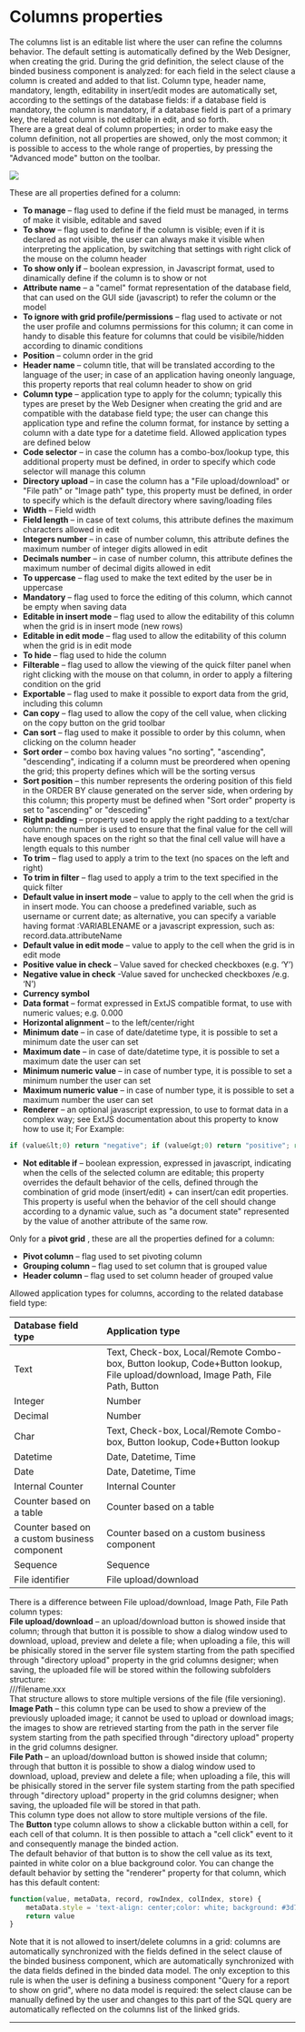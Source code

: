 # Columns properties

The columns list is an editable list where the user can refine the columns behavior. The default setting is automatically defined by the Web Designer, when creating the grid. During the grid definition, the select clause of the binded business component is analyzed: for each field in the select clause a column is created and added to that list. Column type, header name, mandatory, length, editability in insert/edit modes are automatically set, according to the settings of the database fields: if a database field is mandatory, the column is mandatory, if a database field is part of a primary key, the related column is not editable in edit, and so forth.  
There are a great deal of column properties; in order to make easy the column definition, not all properties are showed, only the most common; it is possible to access to the whole range of properties, by pressing the "Advanced mode" button on the toolbar.

![](http://4wsplatform.org/wp-content/uploads/2015/12/DataFields-1024x483.jpg)

These are all properties defined for a column:

* **To manage**  – flag used to define if the field must be managed, in terms of make it visible, editable and saved
* **To show**  – flag used to define if the column is visible; even if it is declared as not visible, the user can always make it visible when interpreting the application, by switching that settings with right click of the mouse on the column header
* **To show only if**  – boolean expression, in Javascript format, used to dinamically define if the column is to show or not
* **Attribute name**  – a "camel" format representation of the database field, that can used on the GUI side \(javascript\) to refer the column or the model
* **To ignore with grid profile/permissions**  – flag used to activate or not the user profile and columns permissions for this column; it can come in handy to disable this feature for columns that could be visibile/hidden according to dinamic conditions
* **Position**  – column order in the grid
* **Header name**  – column title, that will be translated according to the language of the user; in case of an application having oneonly language, this property reports that real column header to show on grid
* **Column type**  – application type to apply for the column; typically this types are preset by the Web Designer when creating the grid and are compatible with the database field type; the user can change this application type and refine the column format, for instance by setting a column with a date type for a datetime field. Allowed application types are defined below
* **Code selector**  – in case the column has a combo-box/lookup type, this additional property must be defined, in order to specify which code selector will manage this column
* **Directory upload**  – in case the column has a "File upload/download" or "File path" or "Image path" type, this property must be defined, in order to specify which is the default directory where saving/loading files
* **Width**  – Field width
* **Field length**  – in case of text colums, this attribute defines the maximum characters allowed in edit
* **Integers number**  – in case of number column, this attribute defines the maximum number of integer digits allowed in edit
* **Decimals number**  – in case of number column, this attribute defines the maximum number of decimal digits allowed in edit
* **To uppercase**  – flag used to make the text edited by the user be in uppercase
* **Mandatory**  – flag used to force the editing of this column, which cannot be empty when saving data
* **Editable in insert mode**  – flag used to allow the editability of this column when the grid is in insert mode \(new rows\)
* **Editable in edit mode**  – flag used to allow the editability of this column when the grid is in edit mode
* **To hide**  – flag used to hide the column
* **Filterable**  – flag used to allow the viewing of the quick filter panel when right clicking with the mouse on that column, in order to apply a filtering condition on the grid
* **Exportable**  – flag used to make it possible to export data from the grid, including this column
* **Can copy**  – flag used to allow the copy of the cell value, when clicking on the copy button on the grid toolbar
* **Can sort**  – flag used to make it possible to order by this column, when clicking on the column header
* **Sort order**  – combo box having values "no sorting", "ascending", "descending", indicating if a column must be preordered when opening the grid; this property defines which will be the sorting versus
* **Sort position**  – this number represents the ordering position of this field in the ORDER BY clause generated on the server side, when ordering by this column; this property must be defined when "Sort order" property is set to "ascending" or "desceding"
* **Right padding**  – property used to apply the right padding to a text/char column: the number is used to ensure that the final value for the cell will have enough spaces on the right so that the final cell value will have a length equals to this number
* **To trim**  – flag used to apply a trim to the text \(no spaces on the left and right\)
* **To trim in filter**  – flag used to apply a trim to the text specified in the quick filter
* **Default value in insert mode**  – value to apply to the cell when the grid is in insert mode. You can choose a predefined variable, such as username or current date; as alternative, you can specify a variable having format :VARIABLENAME or a javascript expression, such as: record.data.attributeName
* **Default value in edit mode**  – value to apply to the cell when the grid is in edit mode
* **Positive value in check**  – Value saved for checked checkboxes \(e.g. ‘Y’\)
* **Negative value in check**  -Value saved for unchecked checkboxes /e.g. ‘N’\)
* **Currency symbol** 
* **Data format**  – format expressed in ExtJS compatible format, to use with numeric values; e.g. 0.000
* **Horizontal alignment**  – to the left/center/right
* **Minimum**   **date**  – in case of date/datetime type, it is possible to set a minimum date the user can set
* **Maximum date**  – in case of date/datetime type, it is possible to set a maximum date the user can set
* **Minimum numeric value**  – in case of number type, it is possible to set a minimum number the user can set
* **Maximum numeric value**  – in case of number type, it is possible to set a maximum number the user can set
* **Renderer**  – an optional javascript expression, to use to format data in a complex way; see ExtJS documentation about this property to know how to use it; For Example:

```js
if (value&lt;0) return "negative"; if (value&gt;0) return "positive"; return "zero";
```

* **Not editable if**  – boolean expression, expressed in javascript, indicating when the cells of the selected column are editable; this property overrides the default behavior of the cells, defined through the combination of grid mode \(insert/edit\) + can insert/can edit properties. This property is useful when the behavior of the cell should change according to a dynamic value, such as "a document state" represented by the value of another attribute of the same row.

Only for a  **pivot grid** , these are all the properties defined for a column:

* **Pivot column**  – flag used to set pivoting column
* **Grouping column**  – flag used to set column that is grouped value
* **Header column**  – flag used to set column header of grouped value

Allowed application types for columns, according to the related database field type:

| Database field type | Application type |
| :--- | :--- |
| Text | Text, Check-box, Local/Remote Combo-box, Button lookup, Code+Button lookup, File upload/download, Image Path, File Path, Button |
| Integer | Number |
| Decimal | Number |
| Char | Text, Check-box, Local/Remote Combo-box, Button lookup, Code+Button lookup |
| Datetime | Date, Datetime, Time |
| Date | Date, Datetime, Time |
| Internal Counter | Internal Counter |
| Counter based on a table | Counter based on a table |
| Counter based on a custom business component | Counter based on a custom business component |
| Sequence | Sequence |
| File identifier | File upload/download |

There is a difference between File upload/download, Image Path, File Path column types:  
 **File upload/download**  – an upload/download button is showed inside that column; through that button it is possible to show a dialog window used to download, upload, preview and delete a file; when uploading a file, this will be phisically stored in the server file system starting from the path specified through "directory upload" property in the grid columns designer; when saving, the uploaded file will be stored within the following subfolders structure:  
///filename.xxx  
That structure allows to store multiple versions of the file \(file versioning\).  
 **Image Path**  – this column type can be used to show a preview of the previously uploaded image; it cannot be used to upload or download imags; the images to show are retrieved starting from the path in the server file system starting from the path specified through "directory upload" property in the grid columns designer.  
 **File Path**  – an upload/download button is showed inside that column; through that button it is possible to show a dialog window used to download, upload, preview and delete a file; when uploading a file, this will be phisically stored in the server file system starting from the path specified through "directory upload" property in the grid columns designer; when saving, the uploaded file will be stored in that path.  
This column type does not allow to store multiple versions of the file.  
The  **Button**  type column allows to show a clickable button within a cell, for each cell of that column. It is then possible to attach a "cell click" event to it and consequently manage the binded action.  
The default behavior of that button is to show the cell value as its text, painted in white color on a blue background color. You can change the default behavior by setting the "renderer" property for that column, which has this default content:

```js
function(value, metaData, record, rowIndex, colIndex, store) {
    metaData.style = 'text-align: center;color: white; background: #3d71b8';
    return value
}
```

Note that it is not allowed to insert/delete columns in a grid: columns are automatically synchronized with the fields defined in the select clause of the binded business component, which are automatically synchronized with the data fields defined in the binded data model. The only exception to this rule is when the user is defining a business component "Query for a report to show on grid", where no data model is required: the select clause can be manually defined by the user and changes to this part of the SQL query are automatically reflected on the columns list of the linked grids.

---



